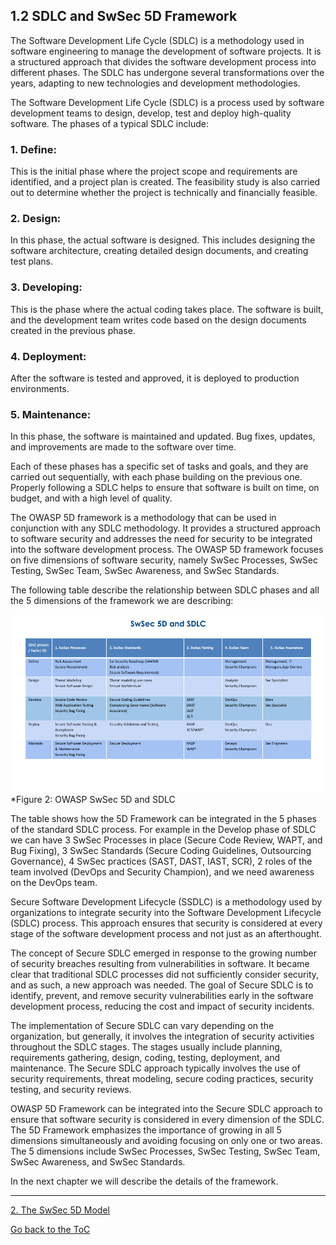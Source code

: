 ## 1.2 SDLC and SwSec 5D Framework

The Software Development Life Cycle (SDLC) is a methodology used in software engineering to manage the development of software projects. It is a structured approach that divides the software development process into different phases. The SDLC has undergone several transformations over the years, adapting to new technologies and development methodologies.

The Software Development Life Cycle (SDLC) is a process used by software development teams to design, develop, test and deploy high-quality software. The phases of a typical SDLC include:

### 1. Define: 
This is the initial phase where the project scope and requirements are identified, and a project plan is created. The feasibility study is also carried out to determine whether the project is technically and financially feasible.

### 2. Design: 
In this phase, the actual software is designed. This includes designing the software architecture, creating detailed design documents, and creating test plans.

### 3. Developing:
This is the phase where the actual coding takes place. The software is built, and the development team writes code based on the design documents created in the previous phase.

### 4. Deployment: 
After the software is tested and approved, it is deployed to production environments.

### 5. Maintenance: 
In this phase, the software is maintained and updated. Bug fixes, updates, and improvements are made to the software over time.

Each of these phases has a specific set of tasks and goals, and they are carried out sequentially, with each phase building on the previous one. Properly following a SDLC helps to ensure that software is built on time, on budget, and with a high level of quality.

The OWASP 5D framework is a methodology that can be used in conjunction with any SDLC methodology. It provides a structured approach to software security and addresses the need for security to be integrated into the software development process. The OWASP 5D framework focuses on five dimensions of software security, namely SwSec Processes, SwSec Testing, SwSec Team, SwSec Awareness, and SwSec Standards.

The following table describe the relationship between SDLC phases and all the 5 dimensions of the framework we are describing:

![OWASP SwSec 5D and SDLC](https://github.com/OWASP/www-project-software-security-5d-framework/blob/master/assets/images/SwSec5DSDLC.png)\
 *Figure 2: OWASP SwSec 5D and SDLC
 
 The table shows how the 5D Framework can be integrated in the 5 phases of the standard SDLC process. For example in the Develop phase of SDLC we can have 3 SwSec Processes in place (Secure Code Review, WAPT, and Bug Fixing), 3 SwSec Standards (Secure Coding Guidelines, Outsourcing Governance), 4 SwSec practices (SAST, DAST, IAST, SCR), 2 roles of the team involved (DevOps and Security Champion), and we need awareness on the DevOps team.

Secure Software Development Lifecycle (SSDLC) is a methodology used by organizations to integrate security into the Software Development Lifecycle (SDLC) process. This approach ensures that security is considered at every stage of the software development process and not just as an afterthought.

The concept of Secure SDLC emerged in response to the growing number of security breaches resulting from vulnerabilities in software. It became clear that traditional SDLC processes did not sufficiently consider security, and as such, a new approach was needed. The goal of Secure SDLC is to identify, prevent, and remove security vulnerabilities early in the software development process, reducing the cost and impact of security incidents.

The implementation of Secure SDLC can vary depending on the organization, but generally, it involves the integration of security activities throughout the SDLC stages. The stages usually include planning, requirements gathering, design, coding, testing, deployment, and maintenance. The Secure SDLC approach typically involves the use of security requirements, threat modeling, secure coding practices, security testing, and security reviews.

OWASP 5D Framework can be integrated into the Secure SDLC approach to ensure that software security is considered in every dimension of the SDLC. The 5D Framework emphasizes the importance of growing in all 5 dimensions simultaneously and avoiding focusing on only one or two areas. The 5 dimensions include SwSec Processes, SwSec Testing, SwSec Team, SwSec Awareness, and SwSec Standards.

In the next chapter we will describe the details of the framework.

---
[2. The SwSec 5D Model](2.The-SwSec5D-Model.md)

[Go back to the ToC](ToC.md)
